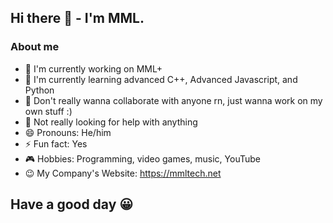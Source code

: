 ## Hi there 👋 - I'm MML.

### About me
- 🔭 I'm currently working on MML+
- 🌱 I'm currently learning advanced C++, Advanced Javascript, and Python
- 👯 Don't really wanna collaborate with anyone rn, just wanna work on my own stuff :)
- 🤔 Not really looking for help with anything
- 😄 Pronouns: He/him
- ⚡ Fun fact: Yes
- 🎮 Hobbies: Programming, video games, music, YouTube
- 😉 My Company's Website: https://mmltech.net

## Have a good day 😀

